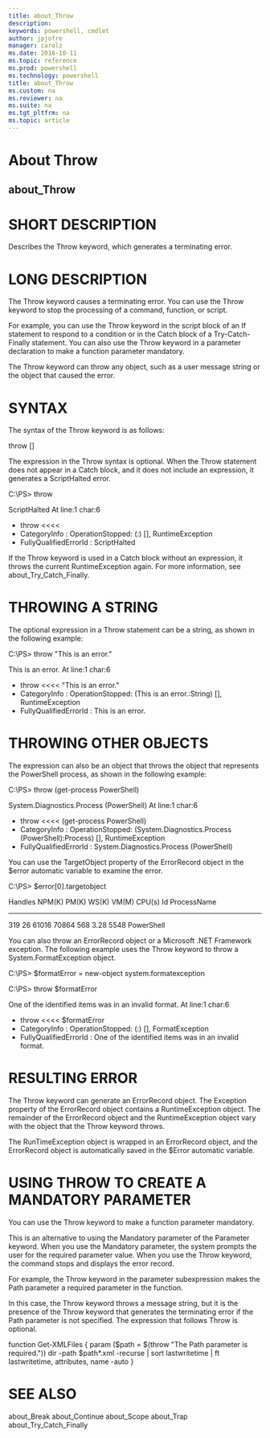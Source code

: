 ```yaml
---
title: about_Throw
description: 
keywords: powershell, cmdlet
author: jpjofre
manager: carolz
ms.date: 2016-10-11
ms.topic: reference
ms.prod: powershell
ms.technology: powershell
title: about_Throw
ms.custom: na
ms.reviewer: na
ms.suite: na
ms.tgt_pltfrm: na
ms.topic: article
---
```

# About Throw
## about_Throw


# SHORT DESCRIPTION

Describes the Throw keyword, which generates a terminating error.

# LONG DESCRIPTION

The Throw keyword causes a terminating error. You can use the Throw keyword
to stop the processing of a command, function, or script.

For example, you can use the Throw keyword in the script block of an If
statement to respond to a condition or in the Catch block of a
Try-Catch-Finally statement. You can also use the Throw keyword in a
parameter declaration to make a function parameter mandatory.

The Throw keyword can throw any object, such as a user message string or
the object that caused the error.

# SYNTAX


The syntax of the Throw keyword is as follows:

throw [<expression>]

The expression in the Throw syntax is optional. When the Throw statement
does not appear in a Catch block, and it does not include an expression,
it generates a ScriptHalted error.

C:\PS> throw

ScriptHalted
At line:1 char:6
+ throw <<<<
+ CategoryInfo          : OperationStopped: (:) [], RuntimeException
+ FullyQualifiedErrorId : ScriptHalted

If the Throw keyword is used in a Catch block without an expression, it
throws the current RuntimeException again. For more information, see
about_Try_Catch_Finally.

# THROWING A STRING


The optional expression in a Throw statement can be a string, as shown in
the following example:

C:\PS> throw "This is an error."

This is an error.
At line:1 char:6
+ throw <<<<  "This is an error."
+ CategoryInfo          : OperationStopped: (This is an error.:String) [], RuntimeException
+ FullyQualifiedErrorId : This is an error.

# THROWING OTHER OBJECTS


The expression can also be an object that throws the object that represents
the PowerShell process, as shown in the following example:

C:\PS> throw (get-process PowerShell)

System.Diagnostics.Process (PowerShell)
At line:1 char:6
+ throw <<<<  (get-process PowerShell)
+ CategoryInfo          : OperationStopped: (System.Diagnostics.Process (PowerShell):Process) [],
RuntimeException
+ FullyQualifiedErrorId : System.Diagnostics.Process (PowerShell)

You can use the TargetObject property of  the ErrorRecord object in the
$error automatic variable to examine the error.

C:\PS> $error[0].targetobject

Handles  NPM(K)    PM(K)      WS(K) VM(M)   CPU(s)     Id ProcessName
-------  ------    -----      ----- -----   ------     -- -----------
319      26    61016      70864   568     3.28   5548 PowerShell

You can also throw an ErrorRecord object or a Microsoft .NET Framework
exception. The following example uses the Throw keyword to throw a
System.FormatException object.

C:\PS> $formatError = new-object system.formatexception

C:\PS> throw $formatError

One of the identified items was in an invalid format.
At line:1 char:6
+ throw <<<<  $formatError
+ CategoryInfo          : OperationStopped: (:) [], FormatException
+ FullyQualifiedErrorId : One of the identified items was in an invalid format.

# RESULTING ERROR


The Throw keyword can generate an ErrorRecord object. The Exception
property of the ErrorRecord object contains a RuntimeException object.
The remainder of the ErrorRecord object and the RuntimeException object
vary with the object that the Throw keyword throws.

The RunTimeException object is wrapped in an ErrorRecord object, and the
ErrorRecord object is automatically saved in the $Error automatic variable.

# USING THROW TO CREATE A MANDATORY PARAMETER


You can use the Throw keyword to make a function parameter mandatory.

This is an alternative to using the Mandatory parameter of the Parameter
keyword. When you use the Mandatory parameter, the system prompts the user
for the required parameter value. When you use the Throw keyword, the
command stops and displays the error record.

For example, the Throw keyword in the parameter subexpression makes the
Path parameter a required parameter in the function.

In this case, the Throw keyword throws a message string, but it is the
presence of the Throw keyword that generates the terminating error if
the Path parameter is not specified. The expression that follows Throw
is optional.

function Get-XMLFiles
{
param ($path = $(throw "The Path parameter is required."))
dir -path $path\*.xml -recurse | sort lastwritetime | ft lastwritetime, attributes, name  -auto
}

# SEE ALSO

about_Break
about_Continue
about_Scope
about_Trap
about_Try_Catch_Finally

